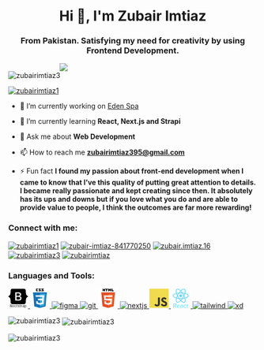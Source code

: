 <h1 align="center">Hi 👋, I'm Zubair Imtiaz</h1>
<h3 align="center">From Pakistan. Satisfying my need for creativity by using Frontend Development.</h3>

<img align="right" width="400" src="https://img.freepik.com/free-vector/programmer-concept-illustration_114360-2923.jpg?w=740&t=st=1664484027~exp=1664484627~hmac=0097b221b321610026341b75db219c240c09a5618b2be63b6f7438d3ef9e9d6b">

<p align="left"> <img src="https://komarev.com/ghpvc/?username=zubairimtiaz3&label=Profile%20views&color=0e75b6&style=flat" alt="zubairimtiaz3" /> </p>

<p align="left"> <a href="https://twitter.com/zubairimtiaz1" target="_blank"><img src="https://img.shields.io/twitter/follow/zubairimtiaz1?logo=twitter&style=for-the-badge" alt="zubairimtiaz1" /></a> </p>

- 🔭 I’m currently working on <a href="https://eden-spa.vercel.app/" target="blank">Eden Spa</a>

- 🌱 I’m currently learning **React, Next.js and Strapi**

- 💬 Ask me about **Web Development**

- 📫 How to reach me **zubairimtiaz395@gmail.com**

- ⚡ Fun fact **I found my passion about front-end development when I came to know that I’ve this quality of putting great attention to details. I became really passionate and kept creating since then. It absolutely has its ups and downs but if you love what you do and are able to provide value to people, I think the outcomes are far more rewarding!**

<h3 align="left">Connect with me:</h3>
<p align="left">
<a href="https://twitter.com/zubairimtiaz1" target="blank"><img align="center" src="https://raw.githubusercontent.com/rahuldkjain/github-profile-readme-generator/master/src/images/icons/Social/twitter.svg" alt="zubairimtiaz1" height="30" width="40" /></a>
<a href="https://linkedin.com/in/zubair-imtiaz-841770250" target="blank"><img align="center" src="https://raw.githubusercontent.com/rahuldkjain/github-profile-readme-generator/master/src/images/icons/Social/linked-in-alt.svg" alt="zubair-imtiaz-841770250" height="30" width="40" /></a>
<a href="https://fb.com/zubair.imtiaz.16" target="blank"><img align="center" src="https://raw.githubusercontent.com/rahuldkjain/github-profile-readme-generator/master/src/images/icons/Social/facebook.svg" alt="zubair.imtiaz.16" height="30" width="40" /></a>
<a href="https://instagram.com/zubairimtiaz3" target="blank"><img align="center" src="https://raw.githubusercontent.com/rahuldkjain/github-profile-readme-generator/master/src/images/icons/Social/instagram.svg" alt="zubairimtiaz3" height="30" width="40" /></a>
<a href="https://www.behance.net/zubairimtiaz" target="blank"><img align="center" src="https://raw.githubusercontent.com/rahuldkjain/github-profile-readme-generator/master/src/images/icons/Social/behance.svg" alt="zubairimtiaz" height="30" width="40" /></a>
</p>

<h3 align="left">Languages and Tools:</h3>
<p align="left"> <a href="https://getbootstrap.com" target="_blank" rel="noreferrer"> <img src="https://raw.githubusercontent.com/devicons/devicon/master/icons/bootstrap/bootstrap-plain-wordmark.svg" alt="bootstrap" width="40" height="40"/> </a> <a href="https://www.w3schools.com/css/" target="_blank" rel="noreferrer"> <img src="https://raw.githubusercontent.com/devicons/devicon/master/icons/css3/css3-original-wordmark.svg" alt="css3" width="40" height="40"/> </a> <a href="https://www.figma.com/" target="_blank" rel="noreferrer"> <img src="https://www.vectorlogo.zone/logos/figma/figma-icon.svg" alt="figma" width="40" height="40"/> </a> <a href="https://git-scm.com/" target="_blank" rel="noreferrer"> <img src="https://www.vectorlogo.zone/logos/git-scm/git-scm-icon.svg" alt="git" width="40" height="40"/> </a> <a href="https://www.w3.org/html/" target="_blank" rel="noreferrer"> <img src="https://raw.githubusercontent.com/devicons/devicon/master/icons/html5/html5-original-wordmark.svg" alt="html5" width="40" height="40"/> </a> <a href="https://nextjs.org/" target="_blank" rel="noreferrer"> <img src="https://cdn.worldvectorlogo.com/logos/nextjs-2.svg" alt="nextjs" width="40" height="40"/> </a> <a href="https://developer.mozilla.org/en-US/docs/Web/JavaScript" target="_blank" rel="noreferrer"> <img src="https://raw.githubusercontent.com/devicons/devicon/master/icons/javascript/javascript-original.svg" alt="javascript" width="40" height="40"/> </a> <a href="https://reactjs.org/" target="_blank" rel="noreferrer"> <img src="https://raw.githubusercontent.com/devicons/devicon/master/icons/react/react-original-wordmark.svg" alt="react" width="40" height="40"/> </a> <a href="https://tailwindcss.com/" target="_blank" rel="noreferrer"> <img src="https://www.vectorlogo.zone/logos/tailwindcss/tailwindcss-icon.svg" alt="tailwind" width="40" height="40"/> </a> <a href="https://www.adobe.com/products/xd.html" target="_blank" rel="noreferrer"> <img src="https://cdn.worldvectorlogo.com/logos/adobe-xd.svg" alt="xd" width="40" height="40"/> </a> </p>

<p><img align="left" src="https://github-readme-stats.vercel.app/api/top-langs?username=zubairimtiaz3&show_icons=true&locale=en&layout=compact" alt="zubairimtiaz3" /></p>

<p>&nbsp;<img align="center" src="https://github-readme-stats.vercel.app/api?username=zubairimtiaz3&show_icons=true&locale=en" alt="zubairimtiaz3" /></p>

<p><img align="center" src="https://github-readme-streak-stats.herokuapp.com/?user=zubairimtiaz3&" alt="zubairimtiaz3" /></p>
